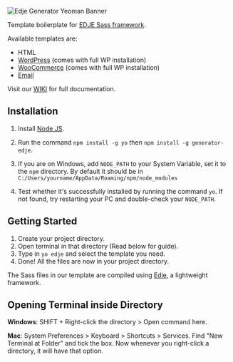 ![Edje Generator Yeoman Banner](http://cdn.setyono.net/edje-generator/banner.jpg)

Template boilerplate for [EDJE Sass framework](https://github.com/hrsetyono/edje).

Available templates are:

- HTML
- [WordPress](https://github.com/hrsetyono/generator-edje/wiki/WordPress) (comes with full WP installation)
- [WooCommerce](https://github.com/hrsetyono/generator-edje/wiki/WooCommerce) (comes with full WP installation)
- [Email](https://github.com/hrsetyono/generator-edje/wiki/Email)

Visit our [WIKI](https://github.com/hrsetyono/generator-edje/wiki/) for full documentation.

## Installation

1. Install [Node JS](https://nodejs.org/en/).

1. Run the command `npm install -g yo` then `npm install -g generator-edje`.

1. If you are on Windows, add `NODE_PATH` to your System Variable, set it to the `npm` directory. By default it should be in `C:/Users/yourname/AppData/Roaming/npm/node_modules`

1. Test whether it's successfully installed by running the command `yo`. If not found, try restarting your PC and double-check your `NODE_PATH`.


## Getting Started

1. Create your project directory.
2. Open terminal in that directory (Read below for guide).
3. Type in `yo edje` and select the template you need.
4. Done! All the files are now in your project directory.

The Sass files in our template are compiled using [Edje](https://github.com/hrsetyono/edje), a lightweight framework.

## Opening Terminal inside Directory

**Windows**: SHIFT + Right-click the directory > Open command here.

**Mac**: System Preferences > Keyboard > Shortcuts > Services. Find "New Terminal at Folder" and tick the box. Now whenever you right-click a directory, it will have that option.

